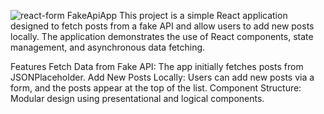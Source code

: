 ![react-form](https://github.com/user-attachments/assets/5fb3fb5b-f23a-4abd-a877-cbd8397baa7d)
FakeApiApp
This project is a simple React application designed to fetch posts from a fake API and allow users to add new posts locally. The application demonstrates the use of React components, state management, and asynchronous data fetching.

Features
Fetch Data from Fake API: The app initially fetches posts from JSONPlaceholder.
Add New Posts Locally: Users can add new posts via a form, and the posts appear at the top of the list.
Component Structure: Modular design using presentational and logical components.
